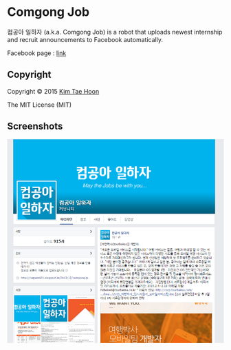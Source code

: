 Comgong Job
===========

컴공아 일하자 (a.k.a. Comgong Job) is a robot that uploads newest internship and recruit announcements to Facebook automatically.

Facebook page : [link](https://www.facebook.com/comgong.job)


Copyright
---------

Copyright :copyright: 2015 [Kim Tae Hoon](http://carpedm20.github.io/)

The MIT License (MIT)


Screenshots
-----------

![alt_tag](https://raw.githubusercontent.com/carpedm20/comgong-job/master/contents/comgong.PNG)

